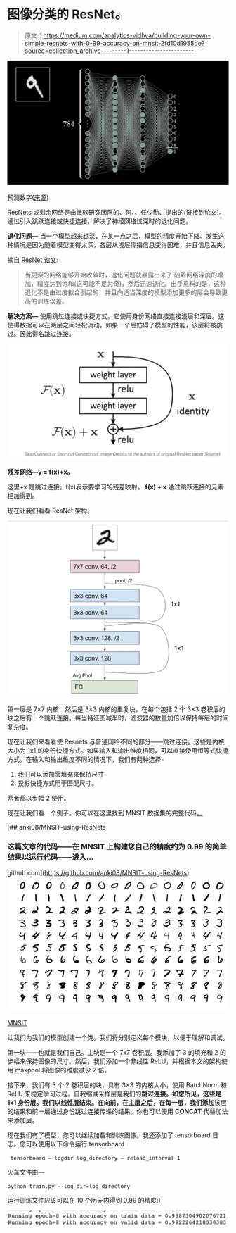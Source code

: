 # 图像分类的 ResNet。

> 原文：<https://medium.com/analytics-vidhya/building-your-own-simple-resnets-with-0-99-accuracy-on-mnsit-2fd10d1955de?source=collection_archive---------1----------------------->

![](img/94c37e3a28039e23e9ca13f587869875.png)

预测数字([来源](/analytics-vidhya/applying-ann-digit-and-fashion-mnist-13accfc44660))

ResNets 或剩余网络是由微软研究团队的、何、、任少勤、提出的([链接到论文](https://arxiv.org/pdf/1512.03385.pdf))。通过引入跳跃连接或快捷连接，解决了神经网络过深时的退化问题。

**退化问题—** 当一个模型越来越深，在某一点之后，模型的精度开始下降。发生这种情况是因为随着模型变得太深，各层从浅层传播信息变得困难，并且信息丢失。

摘自 [ResNet 论文](https://arxiv.org/pdf/1512.03385.pdf):

> 当更深的网络能够开始收敛时，退化问题就暴露出来了:随着网络深度的增加，精度达到饱和(这可能不足为奇)，然后迅速退化。出乎意料的是，这种退化不是由过度拟合引起的，并且向适当深度的模型添加更多的层会导致更高的训练误差。

**解决方案—** 使用跳过连接或快捷方式。它使用身份网络直接连接浅层和深层。这使得数据可以在两层之间轻松流动。如果一个层妨碍了模型的性能，该层将被跳过。因此得名跳过连接。

![](img/dc2cea21ff56e9b1d323c562d579b37a.png)

**残差网络—y = f(x)+x。**

这里+x 是跳过连接。f(x)表示要学习的残差映射。 **f(x) + x** 通过跳跃连接的元素相加得到。

现在让我们看看 ResNet 架构。

![](img/9b97e4d13ae4807e6f0b77a52cb9c8fc.png)

第一层是 7×7 内核，然后是 3×3 内核的重复块，在每个包括 2 个 3×3 卷积层的块之后有一个跳跃连接。每当特征图减半时，滤波器的数量加倍以保持每层的时间复杂度。

现在让我们来看看使 Resnets 与普通网络不同的部分——跳过连接。这些是内核大小为 1x1 的身份快捷方式。如果输入和输出维度相同，可以直接使用恒等式快捷方式。在输入和输出维度不同的情况下，我们有两种选择-

1.  我们可以添加零填充来保持尺寸
2.  投影快捷方式用于匹配尺寸。

两者都以步幅 2 使用。

现在让我们看一个例子。你可以在这里找到 MNSIT 数据集的完整代码[。](https://github.com/anki08?tab=overview&from=2021-05-01&to=2021-05-31)

[](https://github.com/anki08/MNSIT-using-ResNets) [## anki08/MNSIT-using-ResNets

### 这篇文章的代码——在 MNSIT 上构建您自己的精度约为 0.99 的简单结果以运行代码——进入…

github.com](https://github.com/anki08/MNSIT-using-ResNets) ![](img/e7620493a3de60425cfd89c7d99be1f0.png)

[MNSIT](https://en.wikipedia.org/wiki/MNIST_database)

让我们为我们的模型创建一个类。我们将分别定义每个模块，以便于理解和调试。

第一块——也就是我们自己。主块是一个 7x7 卷积层。我添加了 3 的填充和 2 的步幅来保持图像的尺寸。然后，我们添加一个非线性 ReLU，并根据本文的架构使用 maxpool 将图像的维度减少 2 倍。

接下来，我们有 3 个 2 卷积层的块，具有 3×3 的内核大小，使用 BatchNorm 和 ReLU 来稳定学习过程。自我缩减采样层是我们的**跳过连接。**如您所见，这些是 1x1 身份层。我们以线性层结束。在向前，在主层之后，在每一层，我们**添加**该层的结果和前一层通过身份跳过连接传递的结果。你也可以使用 **CONCAT** 代替加法来添加层。

现在我们有了模型，您可以继续加载和训练图像。我还添加了 tensorboard 日志。您可以使用以下命令运行 tensorboard

```
 tensorboard — logdir log_directory — reload_interval 1
```

火车文件由—

```
python train.py --log_dir=log_directory
```

运行训练文件应该可以在 10 个历元内得到 0.99 的精度:)

![](img/a4a6d0e33ff71f0386011b3c9b895085.png)